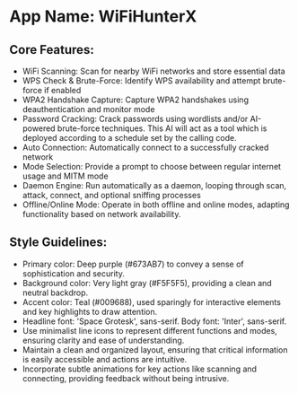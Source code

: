 # **App Name**: WiFiHunterX

## Core Features:

- WiFi Scanning: Scan for nearby WiFi networks and store essential data
- WPS Check & Brute-Force: Identify WPS availability and attempt brute-force if enabled
- WPA2 Handshake Capture: Capture WPA2 handshakes using deauthentication and monitor mode
- Password Cracking: Crack passwords using wordlists and/or AI-powered brute-force techniques. This AI will act as a tool which is deployed according to a schedule set by the calling code.
- Auto Connection: Automatically connect to a successfully cracked network
- Mode Selection: Provide a prompt to choose between regular internet usage and MITM mode
- Daemon Engine: Run automatically as a daemon, looping through scan, attack, connect, and optional sniffing processes
- Offline/Online Mode: Operate in both offline and online modes, adapting functionality based on network availability.

## Style Guidelines:

- Primary color: Deep purple (#673AB7) to convey a sense of sophistication and security.
- Background color: Very light gray (#F5F5F5), providing a clean and neutral backdrop.
- Accent color: Teal (#009688), used sparingly for interactive elements and key highlights to draw attention.
- Headline font: 'Space Grotesk', sans-serif. Body font: 'Inter', sans-serif.
- Use minimalist line icons to represent different functions and modes, ensuring clarity and ease of understanding.
- Maintain a clean and organized layout, ensuring that critical information is easily accessible and actions are intuitive.
- Incorporate subtle animations for key actions like scanning and connecting, providing feedback without being intrusive.